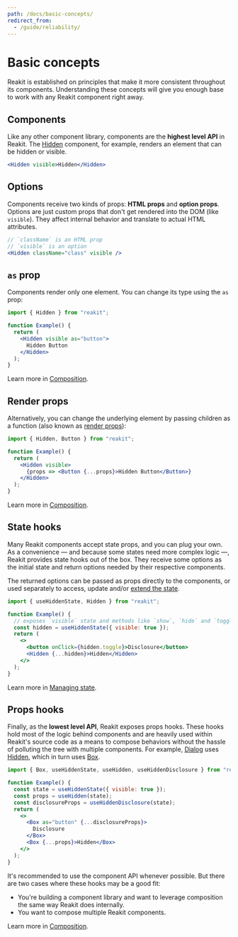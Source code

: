 ```yaml
---
path: /docs/basic-concepts/
redirect_from:
  - /guide/reliability/
---
```


# Basic concepts

Reakit is established on principles that make it more consistent throughout its components. Understanding these concepts will give you enough base to work with any Reakit component right away.

<carbon-ad></carbon-ad>

## Components

Like any other component library, components are the **highest level API** in Reakit. The [Hidden](/docs/hidden/) component, for example, renders an element that can be hidden or visible.

<!-- eslint-disable -->
```jsx static
<Hidden visible>Hidden</Hidden>
```

## Options

Components receive two kinds of props: **HTML props** and **option props**. Options are just custom props that don't get rendered into the DOM (like `visible`). They affect internal behavior and translate to actual HTML attributes.

<!-- eslint-disable -->
```jsx static
// `className` is an HTML prop
// `visible` is an option
<Hidden className="class" visible />
```

## `as` prop

Components render only one element. You can change its type using the `as` prop:

```jsx
import { Hidden } from "reakit";

function Example() {
  return (
    <Hidden visible as="button">
      Hidden Button
    </Hidden>
  );
}
```

Learn more in [Composition](/docs/composition/#as-prop).

## Render props

Alternatively, you can change the underlying element by passing children as a function (also known as [render props](https://reactjs.org/docs/render-props.html)):

```jsx
import { Hidden, Button } from "reakit";

function Example() {
  return (
    <Hidden visible>
      {props => <Button {...props}>Hidden Button</Button>}
    </Hidden>
  );
}
```

Learn more in [Composition](/docs/composition/#render-props).

## State hooks

Many Reakit components accept state props, and you can plug your own. As a convenience — and because some states need more complex logic —, Reakit provides state hooks out of the box. They receive some options as the initial state and return options needed by their respective components. 

The returned options can be passed as props directly to the components, or used separately to access, update and/or [extend the state](/docs/composition/#state-hooks).

```jsx
import { useHiddenState, Hidden } from "reakit";

function Example() {
  // exposes `visible` state and methods like `show`, `hide` and `toggle`
  const hidden = useHiddenState({ visible: true });
  return (
    <>
      <button onClick={hidden.toggle}>Disclosure</button>
      <Hidden {...hidden}>Hidden</Hidden>
    </>
  );
}
```

Learn more in [Managing state](/docs/managing-state/).

## Props hooks

Finally, as the **lowest level API**, Reakit exposes props hooks. These hooks hold most of the logic behind components and are heavily used within Reakit's source code as a means to compose behaviors without the hassle of polluting the tree with multiple components. For example, [Dialog](/docs/dialog/) uses [Hidden](/docs/hidden/), which in turn uses [Box](/docs/box/).

```jsx
import { Box, useHiddenState, useHidden, useHiddenDisclosure } from "reakit";

function Example() {
  const state = useHiddenState({ visible: true });
  const props = useHidden(state);
  const disclosureProps = useHiddenDisclosure(state);
  return (
    <>
      <Box as="button" {...disclosureProps}>
        Disclosure
      </Box>
      <Box {...props}>Hidden</Box>
    </>
  );
}
```

It's recommended to use the component API whenever possible. But there are two cases where these hooks may be a good fit: 

- You're building a component library and want to leverage composition the same way Reakit does internally.
- You want to compose multiple Reakit components.

Learn more in [Composition](/docs/composition/#props-hooks).
